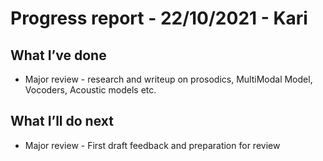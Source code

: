 # Progress report - 22/10/2021 - Kari

## What I’ve done
- Major review - research and writeup on prosodics, MultiModal Model, Vocoders, Acoustic models etc.

## What I’ll do next
- Major review - First draft feedback and preparation for review